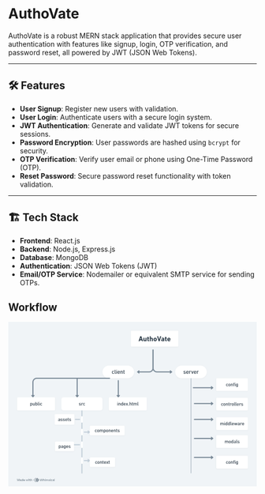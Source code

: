 # AuthoVate

AuthoVate is a robust MERN stack application that provides secure user authentication with features like signup, login, OTP verification, and password reset, all powered by JWT (JSON Web Tokens).

---

## 🛠️ Features
- **User Signup**: Register new users with validation.
- **User Login**: Authenticate users with a secure login system.
- **JWT Authentication**: Generate and validate JWT tokens for secure sessions.
- **Password Encryption**: User passwords are hashed using `bcrypt` for security.
- **OTP Verification**: Verify user email or phone using One-Time Password (OTP).
- **Reset Password**: Secure password reset functionality with token validation.

---

## 🏗️ Tech Stack
- **Frontend**: React.js
- **Backend**: Node.js, Express.js
- **Database**: MongoDB
- **Authentication**: JSON Web Tokens (JWT)
- **Email/OTP Service**: Nodemailer or equivalent SMTP service for sending OTPs.

## Workflow 
![Complete Workflow](client\src\assets\workflow.png)